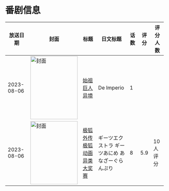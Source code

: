 # 番剧信息

|放送日期|封面|标题|日文标题|话数|评分|评分人数|
|---|---|---|---|---|---|---|
|2023-08-06|<img src="https://lain.bgm.tv/pic/cover/c/e1/ed/484729_Y3ITI.jpg" alt="封面" style="width:150px;height:200px;object-fit:cover;">|[始祖巨人异境](https://bangumi.tv/subject/484729)|De Imperio|1|||
|2023-08-06|<img src="https://lain.bgm.tv/pic/cover/c/03/6a/449186_N8q78.jpg" alt="封面" style="width:150px;height:200px;object-fit:cover;">|[极狐外传 极狐动画 异类大奖赛](https://bangumi.tv/subject/449186)|ギーツエクストラ ギーツあにめ あなざーぐらんぷり|8|5.9|10人评分|
